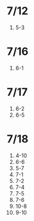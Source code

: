 # 7/12

1. 5-3

# 7/16

1. 6-1

# 7/17

1. 6-2
2. 6-5

# 7/18

1. 4-10
2. 6-6
3. 5-7
4. 7-1
5. 7-2
6. 7-4
7. 7-5
8. 7-6
9. 10-8
10. 9-10